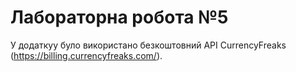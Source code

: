 ﻿# Лабораторна робота №5
У додаткуу було використано безкоштовний API CurrencyFreaks (https://billing.currencyfreaks.com/).
